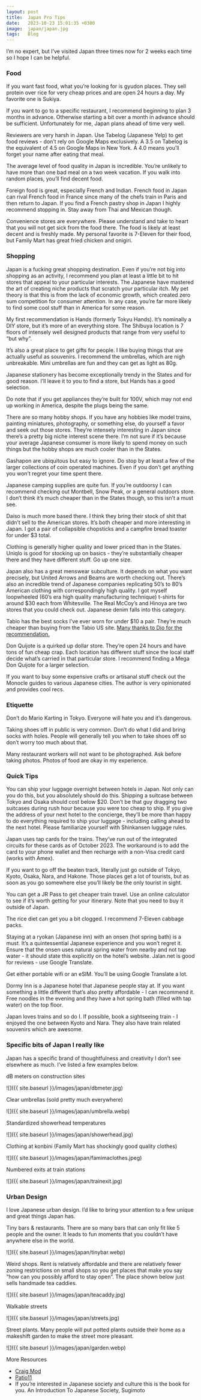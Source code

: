 ```yaml
---
layout: post
title:  Japan Pro Tips
date:   2023-10-23 15:01:35 +0300
image:  japan/japan.jpg
tags:   Blog
---
```


I’m no expert, but I’ve visited Japan three times now for 2 weeks each time so I hope I can be helpful.

### Food

If you want fast food, what you’re looking for is gyudon places. They sell protein over rice for very cheap prices and are open 24 hours a day. My favorite one is Sukiya.

If you want to go to a specific restaurant, I recommend beginning to plan 3 months in advance. Otherwise starting a bit over a month in advance should be sufficient. Unfortunately for me, Japan plans ahead of time very well.

Reviewers are very harsh in Japan. Use Tabelog (Japanese Yelp) to get food reviews - don’t rely on Google Maps exclusively. A 3.5 on Tabelog is the equivalent of 4.5 on Google Maps in New York. A 4.0 means you’ll forget your name after eating that meal.

The average level of food quality in Japan is incredible. You’re unlikely to have more than one bad meal on a two week vacation. If you walk into random places, you’ll find decent food. 

Foreign food is great, especially French and Indian. French food in Japan can rival French food in France since many of the chefs train in Paris and then return to Japan. If you find a French pastry shop in Japan I highly recommend stopping in. Stay away from Thai and Mexican though.

Convenience stores are everywhere. Please understand and take to heart that you will not get sick from the food there. The food is likely at least decent and is freshly made. My personal favorite is 7-Eleven for their food, but Family Mart has great fried chicken and onigiri.

### Shopping

Japan is a fucking great shopping destination. Even if you’re not big into shopping as an activity, I recommend you plan at least a little bit to hit stores that appeal to your particular interests. The Japanese have mastered the art of creating niche products that scratch your particular itch. My pet theory is that this is from the lack of economic growth, which created zero sum competition for consumer attention. In any case, you’re far more likely to find some cool stuff than in America for some reason. 

My first recommendation is Hands (formerly Tokyu Hands). It’s nominally a DIY store, but it’s more of an everything store. The Shibuya location is 7 floors of intensely well designed products that range from very useful to “but why”. 

It’s also a great place to get gifts for people. I like buying things that are actually useful as souvenirs. I recommend the umbrellas, which are nigh unbreakable. Mini umbrellas are fun and they can get as light as 80g.

Japanese stationery has become exceptionally trendy in the States and for good reason. I’ll leave it to you to find a store, but Hands has a good selection.

Do note that if you get appliances they’re built for 100V, which may not end up working in America, despite the plugs being the same. 

There are so many hobby shops. If you have any hobbies like model trains, painting miniatures, photography, or something else, do yourself a favor and seek out those stores. They’re intensely interesting in Japan since there’s a pretty big niche interest scene there. I’m not sure if it’s because your average Japanese consumer is more likely to spend money on such things but the hobby shops are much cooler than in the States.

Gashapon are ubiquitous but easy to ignore. Do stop by at least a few of the larger collections of coin operated machines. Even if you don’t get anything you won’t regret your time spent there.

Japanese camping supplies are quite fun. If you’re outdoorsy I can recommend checking out Montbell, Snow Peak, or a general outdoors store. I don’t think it’s much cheaper than in the States though, so this isn’t a must see. 

Daiso is much more based there. I think they bring their stock of shit that didn’t sell to the American stores. It’s both cheaper and more interesting in Japan. I got a pair of collapsible chopsticks and a campfire bread toaster for under $3 total.

Clothing is generally higher quality and lower priced than in the States. Uniqlo is good for stocking up on basics - they’re substantially cheaper there and they have different stuff. Go up one size.

Japan also has a great menswear subculture. It depends on what you want precisely, but United Arrows and Beams are worth checking out. There’s also an incredible trend of Japanese companies replicating 50’s to 80’s American clothing with correspondingly high quality. I got myself loopwheeled (60’s era high quality manufacturing technique) t-shirts for around $30 each from Whitesville. The Real McCoy’s and Hinoya are two stores that you could check out. Japanese denim falls into this category. 

Tabio has the best socks I’ve ever worn for under $10 a pair. They’re much cheaper than buying from the Tabio US site. [Many thanks to Dio for the recommendation.](https://twitter.com/shrinetothevine/) 

Don Quijote is a quirked up dollar store. They’re open 24 hours and have tons of fun cheap crap. Each location has different stuff since the local staff decide what’s carried in that particular store. I recommend finding a Mega Don Quijote for a larger selection. 

If you want to buy some expensive crafts or artisanal stuff check out the Monocle guides to various Japanese cities. The author is very opinionated and provides cool recs.

### Etiquette

Don’t do Mario Karting in Tokyo. Everyone will hate you and it’s dangerous. 

Taking shoes off in public is very common. Don’t do what I did and bring socks with holes. People will generally tell you when to take shoes off so don’t worry too much about that.

Many restaurant workers will not want to be photographed. Ask before taking photos. Photos of food are okay in my experience.

### Quick Tips

You can ship your luggage overnight between hotels in Japan. Not only can you do this, but you absolutely should do this. Shipping a suitcase between Tokyo and Osaka should cost below $20. Don’t be that guy dragging two suitcases during rush hour because you were too cheap to ship. If you give the address of your next hotel to the concierge, they’ll be more than happy to do everything required to ship your luggage - including calling ahead to the next hotel. Please familiarize yourself with Shinkansen luggage rules.

Japan uses tap cards for the trains. They’ve run out of the integrated circuits for these cards as of October 2023. The workaround is to add the card to your phone wallet and then recharge with a non-Visa credit card (works with Amex).

If you want to go off the beaten track, literally just go outside of Tokyo, Kyoto, Osaka, Nara, and Hakone. Those places get a lot of tourists, but as soon as you go somewhere else you’ll likely be the only tourist in sight.

You can get a JR Pass to get cheaper train travel. Use an online calculator to see if it’s worth getting for your itinerary. Note that you need to buy it outside of Japan.

The rice diet can get you a bit clogged. I recommend 7-Eleven cabbage packs.

Staying at a ryokan (Japanese inn) with an onsen (hot spring bath) is a must. It’s a quintessential Japanese experience and you won’t regret it. Ensure that the onsen uses natural spring water from nearby and not tap water - it should state this explicitly on the hotel’s website. Jalan.net is good for reviews - use Google Translate. 

Get either portable wifi or an eSIM. You’ll be using Google Translate a lot. 

Dormy Inn is a Japanese hotel that Japanese people stay at. If you want something a little different that’s also pretty affordable - I can recommend it. Free noodles in the evening and they have a hot spring bath (filled with tap water) on the top floor.

Japan loves trains and so do I. If possible, book a sightseeing train - I enjoyed the one between Kyoto and Nara. They also have train related souvenirs which are awesome. 

### Specific bits of Japan I really like

Japan has a specific brand of thoughtfulness and creativity I don’t see elsewhere as much. I’ve listed a few examples below.

dB meters on construction sites

![]({{ site.baseurl }}/images/japan/dbmeter.jpg)

Clear umbrellas (sold pretty much everywhere)

![]({{ site.baseurl }}/images/japan/umbrella.webp)

Standardized showerhead temperatures

![]({{ site.baseurl }}/images/japan/showerhead.jpg)

Clothing at konbini (Family Mart has shockingly good quality clothes)

![]({{ site.baseurl }}/images/japan/famimaclothes.jpeg)

Numbered exits at train stations

![]({{ site.baseurl }}/images/japan/trainexit.jpg)

### Urban Design

I love Japanese urban design. I’d like to bring your attention to a few unique and great things Japan has.

Tiny bars & restaurants. There are so many bars that can only fit like 5 people and the owner. It leads to fun moments that you couldn’t have anywhere else in the world.

![]({{ site.baseurl }}/images/japan/tinybar.webp)

Weird shops. Rent is relatively affordable and there are relatively fewer zoning restrictions on small shops so you get places that make you say “how can you possibly afford to stay open”. The place shown below just sells handmade tea caddies. 

![]({{ site.baseurl }}/images/japan/teacaddy.jpg)

Walkable streets

![]({{ site.baseurl }}/images/japan/streets.jpg)

Street plants. Many people will put potted plants outside their home as a makeshift garden to make the street more pleasant.

![]({{ site.baseurl }}/images/japan/garden.webp)


More Resources

* [Craig Mod](https://craigmod.com/ridgeline/147/)
* [Patio11](https://www.kalzumeus.com/japan-recommendations/)
* If you’re interested in Japanese society and culture this is the book for you. An Introduction To Japanese Society, Sugimoto
